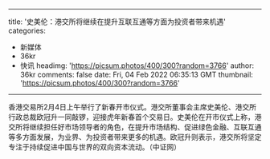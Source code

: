 
---
title: '史美伦：港交所将继续在提升互联互通等方面为投资者带来机遇'
categories: 
 - 新媒体
 - 36kr
 - 快讯
headimg: 'https://picsum.photos/400/300?random=3766'
author: 36kr
comments: false
date: Fri, 04 Feb 2022 06:35:13 GMT
thumbnail: 'https://picsum.photos/400/300?random=3766'
---

<div>   
香港交易所2月4日上午举行了新春开市仪式。港交所董事会主席史美伦、港交所行政总裁欧冠升一同敲锣，迎接虎年新春首个交易日。史美伦在开市仪式上称，港交所将继续担任好市场领导者的角色，在提升市场结构、促进绿色金融、互联互通等多方面发展，为业界、为投资者带来更多的机遇。欧冠升则表示，港交所将坚定专注于持续促进中国与世界的双向资本流动。（中证网）  
</div>
            